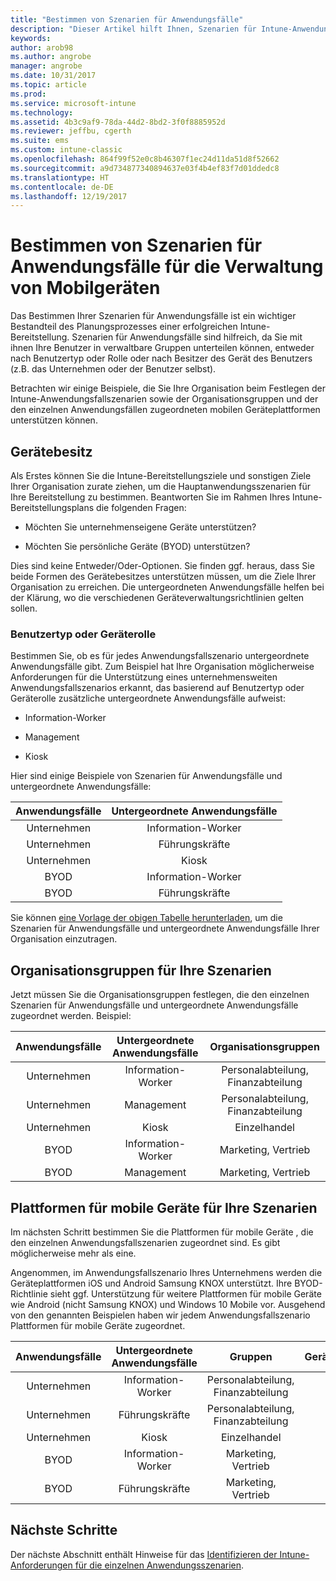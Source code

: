 ```yaml
---
title: "Bestimmen von Szenarien für Anwendungsfälle"
description: "Dieser Artikel hilft Ihnen, Szenarien für Intune-Anwendungsfälle und untergeordnete Anwendungsfälle für eine reine Cloudimplementierung von Microsoft Intune zu bestimmen."
keywords: 
author: arob98
ms.author: angrobe
manager: angrobe
ms.date: 10/31/2017
ms.topic: article
ms.prod: 
ms.service: microsoft-intune
ms.technology: 
ms.assetid: 4b3c9af9-78da-44d2-8bd2-3f0f8885952d
ms.reviewer: jeffbu, cgerth
ms.suite: ems
ms.custom: intune-classic
ms.openlocfilehash: 864f99f52e0c8b46307f1ec24d11da51d8f52662
ms.sourcegitcommit: a9d734877340894637e03f4b4ef83f7d01ddedc8
ms.translationtype: HT
ms.contentlocale: de-DE
ms.lasthandoff: 12/19/2017
---
```

# <a name="identify-mobile-device-management-use-case-scenarios"></a>Bestimmen von Szenarien für Anwendungsfälle für die Verwaltung von Mobilgeräten

Das Bestimmen Ihrer Szenarien für Anwendungsfälle ist ein wichtiger Bestandteil des Planungsprozesses einer erfolgreichen Intune-Bereitstellung. Szenarien für Anwendungsfälle sind hilfreich, da Sie mit ihnen Ihre Benutzer in verwaltbare Gruppen unterteilen können, entweder nach Benutzertyp oder Rolle oder nach Besitzer des Gerät des Benutzers (z.B. das Unternehmen oder der Benutzer selbst).

Betrachten wir einige Beispiele, die Sie Ihre Organisation beim Festlegen der Intune-Anwendungsfallszenarien sowie der Organisationsgruppen und der den einzelnen Anwendungsfällen zugeordneten mobilen Geräteplattformen unterstützen können.

## <a name="device-ownership"></a>Gerätebesitz
Als Erstes können Sie die Intune-Bereitstellungsziele und sonstigen Ziele Ihrer Organisation zurate ziehen, um die Hauptanwendungsszenarien für Ihre Bereitstellung zu bestimmen. Beantworten Sie im Rahmen Ihres Intune-Bereitstellungsplans die folgenden Fragen:

-   Möchten Sie unternehmenseigene Geräte unterstützen?

-   Möchten Sie persönliche Geräte (BYOD) unterstützen?

Dies sind keine Entweder/Oder-Optionen. Sie finden ggf. heraus, dass Sie beide Formen des Gerätebesitzes unterstützen müssen, um die Ziele Ihrer Organisation zu erreichen. Die untergeordneten Anwendungsfälle helfen bei der Klärung, wo die verschiedenen Geräteverwaltungsrichtlinien gelten sollen.

### <a name="user-type-or-device-role"></a>Benutzertyp oder Geräterolle

Bestimmen Sie, ob es für jedes Anwendungsfallszenario untergeordnete Anwendungsfälle gibt. Zum Beispiel hat Ihre Organisation möglicherweise Anforderungen für die Unterstützung eines unternehmensweiten Anwendungsfallszenarios erkannt, das basierend auf Benutzertyp oder Geräterolle zusätzliche untergeordnete Anwendungsfälle aufweist:

-   Information-Worker

-   Management

-   Kiosk

Hier sind einige Beispiele von Szenarien für Anwendungsfälle und untergeordnete Anwendungsfälle:

| **Anwendungsfälle** | **Untergeordnete Anwendungsfälle** |
|:---:|:---:|
| Unternehmen | Information-Worker |              
| Unternehmen | Führungskräfte |           
| Unternehmen | Kiosk |
| BYOD | Information-Worker |           
| BYOD | Führungskräfte |

Sie können [eine Vorlage der obigen Tabelle herunterladen](https://gallery.technet.microsoft.com/Intune-deployment-planning-fae156c2?redir=0), um die Szenarien für Anwendungsfälle und untergeordnete Anwendungsfälle Ihrer Organisation einzutragen.

## <a name="organizational-groups-for-your-scenarios"></a>Organisationsgruppen für Ihre Szenarien

Jetzt müssen Sie die Organisationsgruppen festlegen, die den einzelnen Szenarien für Anwendungsfälle und untergeordnete Anwendungsfälle zugeordnet werden. Beispiel:

| **Anwendungsfälle** | **Untergeordnete Anwendungsfälle** | **Organisationsgruppen** |
|:---:|:---:|:---:|
| Unternehmen | Information-Worker | Personalabteilung, Finanzabteilung |               
| Unternehmen | Management | Personalabteilung, Finanzabteilung |            
| Unternehmen | Kiosk | Einzelhandel |
| BYOD | Information-Worker | Marketing, Vertrieb |            
| BYOD | Management | Marketing, Vertrieb |


## <a name="mobile-device-platforms-for-your-scenarios"></a>Plattformen für mobile Geräte für Ihre Szenarien

Im nächsten Schritt bestimmen Sie die Plattformen für mobile Geräte , die den einzelnen Anwendungsfallszenarien zugeordnet sind. Es gibt möglicherweise mehr als eine.

Angenommen, im Anwendungsfallszenario Ihres Unternehmens werden die Geräteplattformen iOS und Android Samsung KNOX unterstützt. Ihre BYOD-Richtlinie sieht ggf. Unterstützung für weitere Plattformen für mobile Geräte wie Android (nicht Samsung KNOX) und Windows 10 Mobile vor. Ausgehend von den genannten Beispielen haben wir jedem Anwendungsfallszenario Plattformen für mobile Geräte zugeordnet.

| **Anwendungsfälle** | **Untergeordnete Anwendungsfälle** | **Gruppen** | **Geräteplattformen** |   
|:---:|:---:|:---:|:---:|
| Unternehmen | Information-Worker | Personalabteilung, Finanzabteilung | iOS |                                                           
| Unternehmen | Führungskräfte | Personalabteilung, Finanzabteilung | iOS |                                                           
| Unternehmen | Kiosk | Einzelhandel | Android |
| BYOD | Information-Worker | Marketing, Vertrieb | iOS |                                                           
| BYOD | Führungskräfte | Marketing, Vertrieb | iOS |

## <a name="next-steps"></a>Nächste Schritte

Der nächste Abschnitt enthält Hinweise für das [Identifizieren der Intune-Anforderungen für die einzelnen Anwendungsszenarien](planning-guide-requirements.md).
